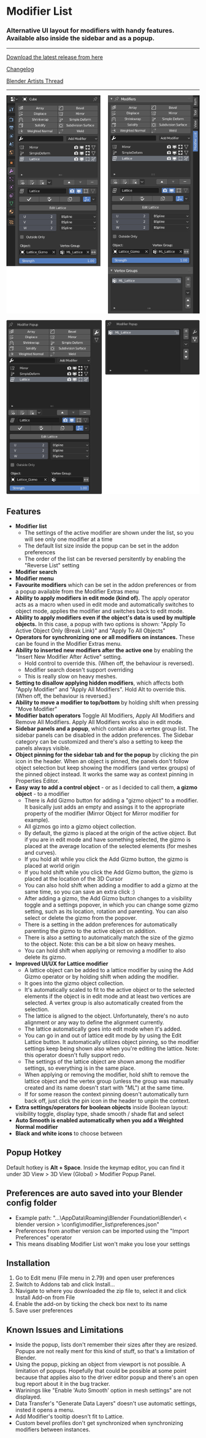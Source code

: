 # Modifier List

### Alternative UI layout for modifiers with handy features. Available also inside the sidebar and as a popup.

---

[Download the latest release from here](https://github.com/Symstract/Modifier-List/releases)

[Changelog](/CHANGELOG.md)

[Blender Artists Thread](https://blenderartists.org/t/modifier-popup-panel-list-view-search-favourites/1147752)

---

![](properties_editor_and_sidebar.png)

![](popup.png)

## Features

- **Modifier list**
  - The settings of the active modifier are shown under the list, so you will see only one modifier at a time
  - The default list size inside the popup can be set in the addon preferences
  - The order of the list can be reversed persitently by enabling the "Reverse List" setting
- **Modifier search**
- **Modifier menu**
- **Favourite modifiers** which can be set in the addon preferences or from a popup available from the Modifier Extras menu
- **Ability to apply modifiers in edit mode (kind of).** The apply operator acts as a macro when used in edit mode and automatically switches to object mode, applies the modifier and switches back to edit mode.
- **Ability to apply modifiers even if the object's data is used by multiple objects.** In this case, a popup with two options is shown: "Apply To Active Object Only (Break Link)" and "Apply To All Objects"
- **Operators for synchronizing one or all modifiers on instances.** These can be found in the Modifier Extras menu.
- **Ability to inserted new modifiers after the active one** by enabling the "Insert New Modifier After Active" setting.
  - Hold control to override this. (When off, the behaviour is reversed).
  - Modifier search doesn't support overriding
  - This is really slow on heavy meshes.
- **Setting to disallow applying hidden modifiers**, which affects both "Apply Modifier" and "Apply All Modifiers". Hold Alt to override this. (When off, the behaviour is reversed.)
- **Ability to move a modifier to top/bottom** by holding shift when pressing "Move Modifier"
- **Modifier batch operators** Toggle All Modifiers, Apply All Modifiers and Remove All Modifiers. Apply All Modifiers works also in edit mode.
- **Sidebar panels and a popup**, which contain also a vertex group list. The sidebar panels can be disabled in the addon preferences. The Sidebar category can be customized and there's also a setting to keep the panels always visible.
- **Object pinning for the sidebar tab and for the popup** by clicking the pin icon in the header. When an object is pinned, the panels don't follow object selection but keep showing the modifiers (and vertex groups) of the pinned object instead. It works the same way as context pinning in Properties Editor.
- **Easy way to add a control object** - or as I decided to call them, **a gizmo object** - to a modifier
  - There is Add Gizmo button for adding a "gizmo object" to a modifier. It basically just adds an empty and assings it to the appropriate property of the modifier (Mirror Object for Mirror modifier for example).
  - All gizmos go into a gizmo object collection.
  -  By default, the gizmo is placed at the origin of the active object. But if you are in edit mode and have something selected, the gizmo is placed at the average location of the selected elements (for meshes and curves).
  - If you hold alt while you click the Add Gizmo button, the gizmo is placed at world origin
  - If you hold shift while you click the Add Gizmo button, the gizmo is placed at the location of the 3D Cursor
  - You can also hold shift when adding a modifier to add a gizmo at the same time, so you can save an extra click :)
  - After adding a gizmo, the Add Gizmo button changes to a visibility toggle and a settings popover, in which you can change some gizmo setting, such as its location, rotation and parenting. You can also select or delete the gizmo from the popover.
  - There is a setting in the addon preferences for automatically parenting the gizmo to the active object on addition.
  - There is also a setting to automatically match the size of the gizmo to the object. Note: this can be a bit slow on heavy meshes.
  - You can hold shift when applying or removing a modifier to also delete its gizmo.
- **Improved UI/UX for Lattice modifier**
  - A lattice object can be added to a lattice modifier by using the Add Gizmo operator or by holding shift when adding the modifier.
  - It goes into the gizmo object collection.
  - It's automatically scaled to fit to the active object or to the selected elements if the object is in edit mode and at least two vertices are selected. A vertex group is also automatically created from the selection.
  - The lattice is aligned to the object. Unfortunately, there's no auto alignment or any way to define the alignment currently.
  - The lattice automatically goes into edit mode when it's added.
  - You can go in and out of lattice edit mode by by using the Edit Lattice button. It automatically utilizes object pinning, so the modifier settings keep being shown also when you're editing the lattice. Note: this operator doesn't fully support redo.
  - The settings of the lattice object are shown among the modifier settings, so everything is in the same place.
  - When applying or removing the modifier, hold shift to remove the lattice object and the vertex group (unless the group was manually created and its name doesn't start with "ML") at the same time.
  - If for some reason the context pinning doesn't automatically turn back off, just click the pin icon in the header to unpin the context.
- **Extra settings/operators for boolean objects** inside Boolean layout: visibility toggle, display type, shade smooth / shade flat and select
- **Auto Smooth is enabled automatically when you add a Weighted Normal modifier**
- **Black and white icons** to choose between

## Popup Hotkey

Default hotkey is **Alt + Space**. Inside the keymap editor, you can find it under 3D View > 3D View (Global) > Modifier Popup Panel.

## Preferences are auto saved into your Blender config folder
- Example path: "...\AppData\Roaming\Blender Foundation\Blender\ < blender version > \config\modifier_list\preferences.json"
- Preferences from another version can be imported using the "Import Preferences" operator
- This means disabling Modifier List won't make you lose your settings

## Installation

1. Go to Edit menu (File menu in 2.79) and open user preferences
2. Switch to Addons tab and click Install...
3. Navigate to where you downloaded the zip file to, select it and click Install Add-on from File
4. Enable the add-on by ticking the check box next to its name
5. Save user preferences

## Known Issues and Limitations

- Inside the popup, lists don't remember their sizes after they are resized. Popups are not really ment for this kind of stuff, so that's a limitation of Blender.
- Using the popup, picking an object from viewport is not possible. A limitation of popups. Hopefully that could be possible at some point because that applies also to the driver editor popup and there's an open bug report about it in the bug tracker.
- Warinings like "Enable 'Auto Smooth' option in mesh settings" are not displayed.
- Data Transfer's "Generate Data Layers" doesn't use automatic settings, insted it opens a menu.
- Add Modifier's tooltip doesn't fit to Lattice.
- Custom bevel profiles don't get synchronized when synchronizing modifiers between instances.